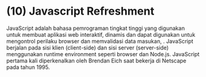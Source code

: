 # (10) Javascript Refreshment #
JavaScript adalah bahasa pemrograman tingkat tinggi yang digunakan untuk membuat aplikasi web interaktif, dinamis dan dapat digunakan untuk mengontrol perilaku browser dan memvalidasi data masukan, .
JavaScript berjalan pada sisi klien (client-side) dan sisi server (server-side) menggunakan runtime environment seperti browser dan Node.js. JavaScript pertama kali diperkenalkan oleh Brendan Eich saat bekerja di Netscape pada tahun 1995.
